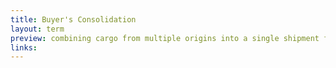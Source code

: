 ```yaml
---
title: Buyer's Consolidation
layout: term
preview: combining cargo from multiple origins into a single shipment for main freight and destination handling
links:
---
```

